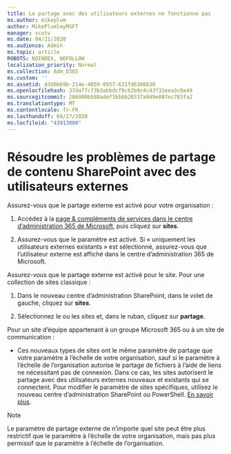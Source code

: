 ```yaml
---
title: Le partage avec des utilisateurs externes ne fonctionne pas
ms.author: mikeplum
author: MikePlumleyMSFT
manager: scotv
ms.date: 04/21/2020
ms.audience: Admin
ms.topic: article
ROBOTS: NOINDEX, NOFOLLOW
localization_priority: Normal
ms.collection: Adm_O365
ms.custom: ''
ms.assetid: d3d0b69b-214e-4859-8957-621fd6306b30
ms.openlocfilehash: 37da77c73b3abbdcf9cb2b9c4c43f31eea3c0a49
ms.sourcegitcommit: 286000b588adef1bbbb28337a9d9e087ec783fa2
ms.translationtype: MT
ms.contentlocale: fr-FR
ms.lasthandoff: 04/27/2020
ms.locfileid: "43913000"
---
```

# <a name="fix-problems-sharing-sharepoint-content-with-external-users"></a>Résoudre les problèmes de partage de contenu SharePoint avec des utilisateurs externes

Assurez-vous que le partage externe est activé pour votre organisation :
  
1. Accédez à la [page &amp; compléments de services dans le centre d’administration 365 de Microsoft](https://portal.office.com/adminportal/home#/Settings/ServicesAndAddIns), puis cliquez sur **sites**.
    
2. Assurez-vous que le paramètre est activé. Si « uniquement les utilisateurs externes existants » est sélectionné, assurez-vous que l’utilisateur externe est affiché dans le centre d’administration 365 de Microsoft.
    
Assurez-vous que le partage externe est activé pour le site. Pour une collection de sites classique :
  
1. Dans le nouveau centre d’administration SharePoint, dans le volet de gauche, cliquez sur **sites**.
    
2. Sélectionnez le ou les sites et, dans le ruban, cliquez sur **partage**.
    
Pour un site d’équipe appartenant à un groupe Microsoft 365 ou à un site de communication :
  
- Ces nouveaux types de sites ont le même paramètre de partage que votre paramètre à l’échelle de votre organisation, sauf si le paramètre à l’échelle de l’organisation autorise le partage de fichiers à l’aide de liens ne nécessitant pas de connexion. Dans ce cas, les sites autorisent le partage avec des utilisateurs externes nouveaux et existants qui se connectent. Pour modifier le paramètre de sites spécifiques, utilisez le nouveau centre d’administration SharePoint ou PowerShell. [En savoir plus](https://go.microsoft.com/fwlink/?linkid=871863).
    
> [!NOTE]
> Le paramètre de partage externe de n’importe quel site peut être plus restrictif que le paramètre à l’échelle de votre organisation, mais pas plus permissif que le paramètre à l’échelle de l’organisation. 
  

